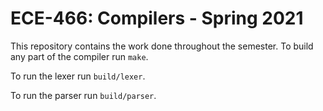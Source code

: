 # ECE-466: Compilers - Spring 2021

This repository contains the work done throughout the semester. To build any part of the compiler run `make`.

To run the lexer run `build/lexer`.

To run the parser run `build/parser`.
